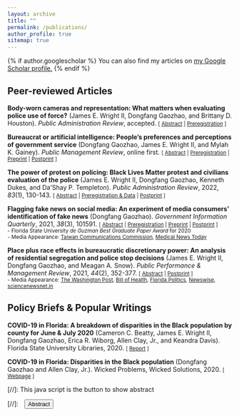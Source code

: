 ```yaml
---
layout: archive
title: ""
permalink: /publications/
author_profile: true
sitemap: true
---
```


{% if author.googlescholar %}
  You can also find my articles on <u><a href="{{author.googlescholar}}">my Google Scholar profile</a>.</u>
{% endif %}

## Peer-reviewed Articles

**Body-worn cameras and representation: What matters when evaluating police use of force?** (James E. Wright II, Dongfang Gaozhao, and Brittany D. Houston). _Public Administration Review_, accepted. <small>[ <a href="#/" onclick="visib('bwc-abstract')">Abstract</a> | [Preregistration][bwc-prereg] ]</small>

<div id="bwc-abstract" style="display: none; text-align: justify; line-height: 1.2" ><small>
Public administration scholarship seeks to understand ways to increase accountability within the policing profession. We employ an online conjoint experiment to disentangle the effects of both representation and BWC on police accountability and legitimacy. In the experiment, we ask participants to rate the likelihood that a police use of force incident prompts an investigation when there is a BWC present and racial and gender representation matches between the officer and the civilian in the use of force incident. We find that Caucasian officers who use force are more likely to be investigated. Our findings also reveal that civilians believe male officers who use force should be investigated and there is no need for further investigation when a BWC is utilized during a use of force situation. The implications of this study show that civilians view BWCs as the most important tool is providing accurate and honest assessment of police-civilian encounters.
</small><br><br/></div>

[bwc-prereg]: https://osf.io/rmdju


**Bureaucrat or artificial intelligence: People’s preferences and perceptions of government service** (Dongfang Gaozhao, James E. Wright II, and Mylah K. Gainey). _Public Management Review_, online first. <small>[ <a href="#/" onclick="visib('ai-abstract')">Abstract</a> | [Preregistration][ai-prereg] | [Preprint][ai-preprint] | [Postprint][ai-postprint] ]</small>

<div id="ai-abstract" style="display: none; text-align: justify; line-height: 1.2" ><small>
The increasing use of artiﬁcial intelligence (AI) in public service delivery presents important yet unanswered questions about citizens’ views of AI. Especially, are citizens’ perceptions of decisions made by AI diﬀerent from those made by bureaucrats? We answer this question by conducting a conjoint experiment. Our results show that individuals prefer minority bureaucrats over AI to make decisions. This is particularly true for racially minoritized citizens. However, when passive representation within the bureaucracy is unavailable, racially minoritized individuals do not have a clear-cut preference between AI and out-group bureaucrats. Our ﬁndings provide insight into the interaction between automation, representation, and equity.
</small><br><br/></div>

[ai-preprint]: https://www.researchgate.net/publication/353169009_Bureaucrat_or_Artificial_Intelligence_People%27s_Preferences_and_Perceptions_of_Government_Service
[ai-prereg]: https://osf.io/43qe8
[ai-postprint]: https://doi.org/10.1080/14719037.2022.2160488



**The power of protest on policing: Black Lives Matter protest and civilians evaluation of the police** (James E. Wright II, Dongfang Gaozhao, Kenneth Dukes, and Da'Shay P. Templeton). _Public Administration Review_, 2022, _83_(1), 130-143. <small>[ <a href="#/" onclick="visib('blm-abstract')">Abstract</a> | [Preregistration & Data][blm-prereg] | [Postprint][blm-postprint] ]</small>

<div id="blm-abstract" style="display: none; text-align: justify; line-height: 1.2" ><small>
In 2020, police brutality against Black Americans catalyzed BLM protests across all 50 states. Though BLM protests continue to permeate society, few scholars explore how these protests change Americans’ perceptions of the police. To investigate this phenomenon more meticulously, we administered an online survey experiment—oversampling Black American participants—to measure how protest culture, specifically BLM protests, influence participants’ perceptions of the police. Our survey found that 1) Black American participants have a lower evaluation of police performance, but a higher evaluation of the BLM Movement than White American participants and 2) the presence of a general protest negatively impacts peoples’ perception of police performance. Using Critical Race Theory (CRT) these findings suggest that the visibility of BLM protest changes both Black and White perceptions of the police at varying degrees.
</small><br><br/></div>

[blm-prereg]: https://osf.io/43qe8
[blm-postprint]: https://doi.org/10.1111/puar.13498


**Flagging fake news on social media: An experiment of media consumers’ identification of fake news** (Dongfang Gaozhao). _Government Information Quarterly_, 2021, _38_(3), 101591. <small>[ <a href="#/" onclick="visib('fake-news-abstract')">Abstract</a> | [Preregistration][fake-news-prereg] | [Preprint][fake-news-preprint] | [Postprint][fake-news-postprint] ]</small><br/>
<small> - Florida State University _de Guzman Best Graduate Paper Award_ for 2020</small><br/>
<small> - Media Appearance: [Taiwan Communications Commission][taiwan-communications-commission], [Medical News Today][medical-news-today]</small>

<div id="fake-news-abstract" style="display: none; text-align: justify; line-height: 1.2" ><small>
Policymakers are taking action to protect their citizens and democratic systems from online misinformation. However, media consumers usually have a hard time differentiating misinformation from authentic information. There are two explanations for this difficulty, namely lazy reasoning and motivated reasoning. While lazy reasoning suggests that people may feel reluctant to conduct critical reasoning when consuming online information, the motivated reasoning theory points out that individuals are also thinking in alignment with their identities and established viewpoints. A proposed approach to address this issue is adding fact-checking flags in the hope that flags could alert people to information falsehoods and stimulate critical thinking. This study examines the impact of fact-checking flags on media consumers' identification of fake news. Conducting an experiment (n = 717) on Amazon Mechanical Turk, the study finds that experimental participants with different political backgrounds depend heavily on flag-checking results provided by flags. Flags are powerful to influence people's judgments in a way that participants have blind beliefs in flags even if the flag assessments are inaccurate. Furthermore, the study's results indicate that flag assessments made by professional fact-checkers or crowdsourcing are equally influential in shaping participants' identification. These observations provide public and private leaders with suggestions that fact-checking flags can significantly affect media consumers' identification of fake news. However, flags appear to have little ability to promote critical thinking in this experiment.
</small><br><br/></div>

[fake-news-prereg]: https://osf.io/4g7mw
[fake-news-preprint]: https://www.researchgate.net/publication/345413560_Flagging_fake_news_on_social_media_An_experiment_of_media_consumers'_identification_of_fake_news
[fake-news-postprint]: https://doi.org/10.1016/j.giq.2021.101591
[taiwan-communications-commission]: https://www.ncc.gov.tw/chinese/files/21042/5190_45998_210429_1.pdf
[medical-news-today]: https://www.medicalnewstoday.com/articles/how-has-social-media-affected-mental-health-during-the-pandemic


**Place plus race effects in bureaucratic discretionary power: An analysis of residential segregation and police stop decisions** (James E. Wright II, Dongfang Gaozhao, and Meagan A. Snow). _Public Performance & Management Review_, 2021, _44_(2), 352-377. <small>[ <a href="#/" onclick="visib('segregation-abstract')">Abstract</a> | [Postprint][segregation-postprint] ]</small><br/>
<small> - Media Appearance: [The Washington Post][twp], [Bill of Health][boh], [Florida Politics][flp], [Newswise][newswise], [sciencenewsnet.in][sciencenewsnet.in]</small>

<div id="segregation-abstract" style="display: none; text-align: justify; line-height: 1.2" ><small>
Discrepancies in bureaucrat behavior, residential segregation, and police stops that turn deadly have spurred critical analysis surrounding who gets stopped by the police and what happens once they get stopped. This study considers the effect of officers’ decision when performing vehicle stops and conducting vehicle or person searches, as measured at the block group level in Minneapolis neighborhoods. This research is one of the few empirical studies within public administration which examines police stop decisions during vehicle stops in segregated areas, and one of the few empirical studies that explores police actions toward immigrants. We find that majority African American areas of high segregation have 40% more vehicle or person searches than other parts of the city. Second, we find that in predominately African American areas with growing pockets of East African immigrant areas will be subject to 50% more vehicle and person searches. These results indicate that Black (whether native or foreign born) populations of people are more likely to have investigatory interactions with police officers.
</small><br><br/></div>

[segregation-postprint]: https://doi.org/10.1080/15309576.2020.1798789
[twp]: https://www.washingtonpost.com/politics/2021/04/15/derek-chauvins-murder-trial-puts-local-governments-stand/
[boh]: https://blog.petrieflom.law.harvard.edu/2021/09/10/health-justice-criminal-legal-system/
[flp]: https://floridapolitics.com/archives/358332-takeaways-from-tallahassee-early-voting-gratitude/
[newswise]: https://www.newswise.com/politics/fsu-researcher-finds-links-between-police-searches-and-race-in-minneapolis/?article_id=736395
[sciencenewsnet.in]: https://sciencenewsnet.in/fsu-researcher-finds-links-between-police-searches-and-race-in-minneapolis/


## Policy Briefs & Popular Writings
**COVID-19 in Florida: A breakdown of disparities in the Black population by county for June & July 2020** (Cameron C. Beatty, James E. Wright II, Dongfang Gaozhao, Erica R. Wiborg, Allen Clay, Jr., and Keandra Davis). Florida State University Libraries, 2020. <small> [ [Report][covid-report1] ]</small>

[covid-report1]: https://purl.lib.fsu.edu/diginole/FSU_libsubv1_scholarship_submission_1597298714_e2d33148

**COVID-19 in Florida: Disparities in the Black population** (Dongfang Gaozhao and Allen Clay, Jr.). Wicked Problems, Wicked Solutions, 2020. <small>[ [Webpage][covid-report2] ]</small> 

[covid-report2]: https://wicked-solutions.blog/2020/10/19/covid-19-in-florida-disparities-in-the-black-population/


[//]: This java script is the button to show abstract
<script>
 function visib(id) {
  var x = document.getElementById(id);
  if (x.style.display === "block") {
    x.style.display = "none";
  } else {
    x.style.display = "block";
  }
}
</script>

[//]:&emsp;<button onclick="visib('polariz')" class="btn btn--inverse btn--small">Abstract</button>
